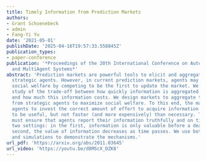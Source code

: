 ```yaml
---
title: Timely Information from Prediction Markets
authors:
- Grant Schoenebeck
- admin
- Fang-Yi Yu
date: '2021-05-01'
publishDate: '2025-04-16T19:57:33.558845Z'
publication_types:
- paper-conference
publication: '*Proceedings of the 20th International Conference on Autonomous Agents
  and MultiAgent Systems*'
abstract: 'Prediction markets are powerful tools to elicit and aggregate beliefs from
  strategic agents. However, in current prediction markets, agents may exhaust the
  social welfare by competing to be the first to update the market. We initiate the
  study of the trade-off between how quickly information is aggregated by the market,
  and how much this information costs. We design markets to aggregate timely information
  from strategic agents to maximize social welfare. To this end, the market must incentivize
  agents to invest the correct amount of effort to acquire information: quickly enough
  to be useful, but not faster (and more expensively) than necessary. The market also
  must ensure that agents report their information truthfully and on time. We consider
  two settings: in the first, information is only valuable before a deadline; in the
  second, the value of information decreases as time passes. We use both theorems
  and simulations to demonstrate the mechanisms.'
url_pdf: 'https://arxiv.org/abs/2011.03645'
url_video: 'https://youtu.be/d8MScX_DZK8'
---
```

